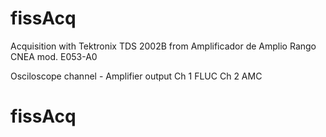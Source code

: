# fissAcq
Acquisition with Tektronix TDS 2002B
from Amplificador de Amplio Rango CNEA mod. E053-A0

Osciloscope channel - Amplifier output
Ch 1 FLUC
Ch 2 AMC
# fissAcq
